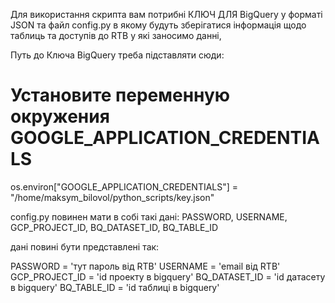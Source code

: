 Для використання скрипта вам потрибні КЛЮЧ ДЛЯ BigQuery у форматі JSON та файл config.py в якому будуть зберігатися інформація щодо таблиць та доступів до RTB у які заносимо данні,

Путь до Ключа BigQuery треба підставляти сюди:

# Установите переменную окружения GOOGLE_APPLICATION_CREDENTIALS
os.environ["GOOGLE_APPLICATION_CREDENTIALS"] = "/home/maksym_bilovol/python_scripts/key.json"


config.py повинен мати в собі такі дані: PASSWORD, USERNAME, GCP_PROJECT_ID, BQ_DATASET_ID, BQ_TABLE_ID

дані повині бути представлені так:

PASSWORD = 'тут пароль від RTB'
USERNAME = 'email від RTB'
GCP_PROJECT_ID = 'id проекту в bigquery'
BQ_DATASET_ID = 'id датасету в bigquery'
BQ_TABLE_ID = 'id таблиці в bigquery'
